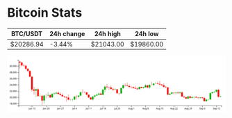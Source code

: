 # Bitcoin Stats

BTC/USDT|24h change|24h high|24h low|
|---|---|---|---|
|$20286.94|-3.44%|$21043.00|$19860.00|

<img src="./chart.svg">
